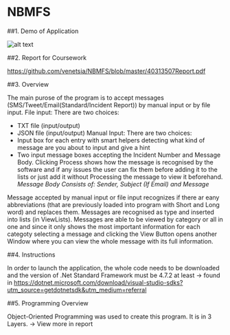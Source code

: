 # NBMFS

##1. Demo of Application

![alt text](https://github.com/venetsia/NBMFS/blob/master/NBMFSapp.gif)

##2. Report for Coursework 

https://github.com/venetsia/NBMFS/blob/master/40313507Report.pdf

##3. Overview

The main purose of the program is to accept messages (SMS/Tweet/Email(Standard/Incident Report)) by manual input or by file input. 
File input: There are two choices:
  - TXT file (input/output)
  - JSON file (input/output)
 Manual Input: There are two choices:
  - Input box for each entry with smart helpers detecting what kind of message are you about to input and give a hint 
  - Two input message boxes accepting the Incident Number and Message Body. Clicking Process shows how the message is recognised by the software and if any issues the user can fix them before adding it to the lists or just add it without Processing the message to view it beforehand.
    *Message Body Consists of: Sender, Subject (If Email) and Message*
 
 Message accepted by manual input or file input recognizes if there ar eany abbreviations (that are previously loaded into program with Short and Long word) and replaces them. Messages are recognised as type and inserted into lists (in ViewLists). 
 Messages are able to be viewed by category or all in one and since it only shows the most important information for each categoty selecting a message and clicking the View Button opens another Window where you can view the whole message with its full information. 

##4. Instructions

In order to launch the application, the whole code needs to be downloaded and the version of .Net Standard Framework must be  4.7.2 at least -> found in https://dotnet.microsoft.com/download/visual-studio-sdks?utm_source=getdotnetsdk&utm_medium=referral

##5. Programming Overview

Object-Oriented Programming was used to create this program. It is in 3 Layers. -> View more in report



